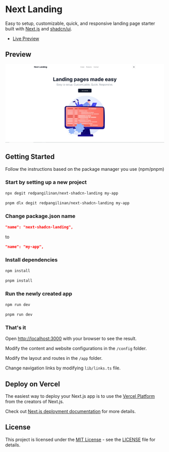 # Next Landing

Easy to setup, customizable, quick, and responsive landing page starter built with [Next.js](https://nextjs.org) and [shadcn/ui](https://ui.shadcn.com).

- [Live Preview](https://nextlanding.rdev.pro)

## Preview

![Next Landing Preview](public/og.jpg)

## Getting Started

Follow the instructions based on the package manager you use (npm/pnpm)

### Start by setting up a new project

```bash
npx degit redpangilinan/next-shadcn-landing my-app
```

```bash
pnpm dlx degit redpangilinan/next-shadcn-landing my-app
```

### Change package.json name

```json
"name": "next-shadcn-landing",
```

to

```json
"name": "my-app",
```

### Install dependencies

```bash
npm install
```

```bash
pnpm install
```

### Run the newly created app

```bash
npm run dev
```

```bash
pnpm run dev
```

### That's it

Open [http://localhost:3000](http://localhost:3000) with your browser to see the result.

Modify the content and website configurations in the `/config` folder.

Modify the layout and routes in the `/app` folder.

Change navigation links by modifying `lib/links.ts` file.


## Deploy on Vercel

The easiest way to deploy your Next.js app is to use the [Vercel Platform](https://vercel.com/new?utm_medium=default-template&filter=next.js&utm_source=create-next-app&utm_campaign=create-next-app-readme) from the creators of Next.js.

Check out [Next.js deployment documentation](https://nextjs.org/docs/deployment) for more details.

## License

This project is licensed under the [MIT License](https://opensource.org/licenses/MIT) - see the [LICENSE](LICENSE) file for details.